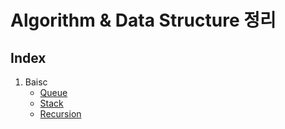 # Algorithm & Data Structure 정리

## Index
1. Baisc
   * [Queue](https://github.com/younyikim/Algorithm/blob/main/Queue/Queue.md)
   * [Stack](https://github.com/younyikim/Algorithm/blob/main/Stack/Stack.md)
   * [Recursion](https://github.com/younyikim/Algorithm/blob/main/Recursion/Recursion.md)
